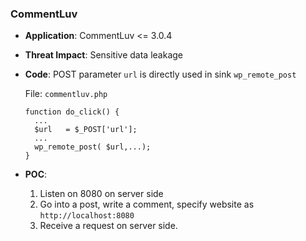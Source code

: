 ### CommentLuv

- **Application**: CommentLuv <= 3.0.4 

- **Threat Impact**: Sensitive data leakage

- **Code**: POST parameter `url` is directly used in sink `wp_remote_post`

  File: `commentluv.php`

  ```
  function do_click() {
    ...
    $url   = $_POST['url'];
    ...
    wp_remote_post( $url,...);
  }
  ```

- **POC**:
  1. Listen on 8080 on server side
  1. Go into a post, write a comment, specify website as `http://localhost:8080`
  1. Receive a request on server side. 
